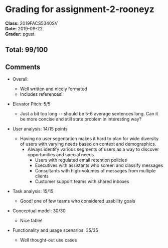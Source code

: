 # Grading for assignment-2-rooneyz
**Class:** 2019FACS5340SV<br>
**Date:** 2019-09-22<br>
**Grader:** pgust

## Total: 99/100
## Comments

* Overall:
  * Well written and nicely formated
  * Includes references!
  
* Elevator Pitch: 5/5
  * Just a bit too long -- should be 5-6 average sentences long. Can it be more concise and still state problem in interesting way?

* User analysis: 14/15 points
  * Having no user segentation makes it hard to plan for wide diversity of users with varying needs based on context and demographics.
    * Always identify various segments of users as a way to discover opportunities and special needs
      * Users with regulated email retention policies
      * Executives with assistants who screen and classify messages
      * Consultants with high-volumes of messages from multiple clients
      * Customer support teams with shared inboxes

* Task analysis: 15/15
  * Good! one of few teams who considered usability goals

* Conceptual model: 30/30
  * Nice table!

* Functionality and usage scenarios: 35/35
  * Well thought-out use cases
